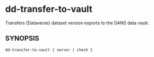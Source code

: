 dd-transfer-to-vault
====================

Transfers (Dataverse) dataset version exports to the DANS data vault.


SYNOPSIS
--------

    dd-transfer-to-vault { server | check }





